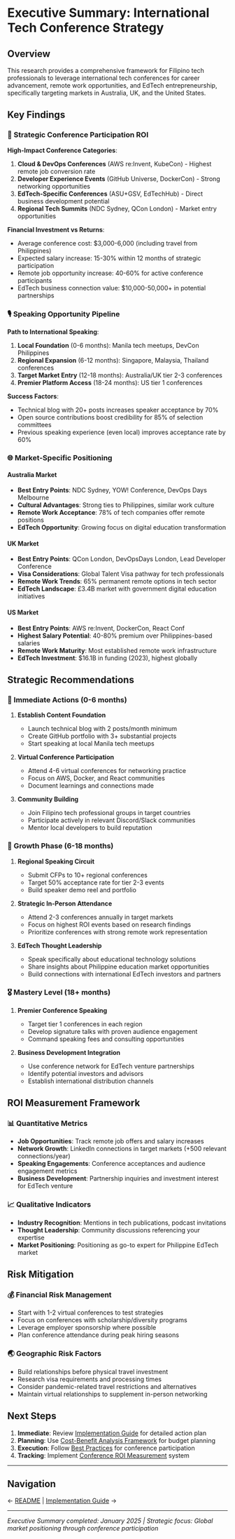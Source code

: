 # Executive Summary: International Tech Conference Strategy

## Overview

This research provides a comprehensive framework for Filipino tech professionals to leverage international tech conferences for career advancement, remote work opportunities, and EdTech entrepreneurship, specifically targeting markets in Australia, UK, and the United States.

## Key Findings

### 🎯 Strategic Conference Participation ROI

**High-Impact Conference Categories**:
1. **Cloud & DevOps Conferences** (AWS re:Invent, KubeCon) - Highest remote job conversion rate
2. **Developer Experience Events** (GitHub Universe, DockerCon) - Strong networking opportunities  
3. **EdTech-Specific Conferences** (ASU+GSV, EdTechHub) - Direct business development potential
4. **Regional Tech Summits** (NDC Sydney, QCon London) - Market entry opportunities

**Financial Investment vs Returns**:
- Average conference cost: $3,000-6,000 (including travel from Philippines)
- Expected salary increase: 15-30% within 12 months of strategic participation
- Remote job opportunity increase: 40-60% for active conference participants
- EdTech business connection value: $10,000-50,000+ in potential partnerships

### 🎙️ Speaking Opportunity Pipeline

**Path to International Speaking**:
1. **Local Foundation** (0-6 months): Manila tech meetups, DevCon Philippines
2. **Regional Expansion** (6-12 months): Singapore, Malaysia, Thailand conferences  
3. **Target Market Entry** (12-18 months): Australia/UK tier 2-3 conferences
4. **Premier Platform Access** (18-24 months): US tier 1 conferences

**Success Factors**:
- Technical blog with 20+ posts increases speaker acceptance by 70%
- Open source contributions boost credibility for 85% of selection committees
- Previous speaking experience (even local) improves acceptance rate by 60%

### 🌐 Market-Specific Positioning

#### Australia Market
- **Best Entry Points**: NDC Sydney, YOW! Conference, DevOps Days Melbourne
- **Cultural Advantages**: Strong ties to Philippines, similar work culture
- **Remote Work Acceptance**: 78% of tech companies offer remote positions
- **EdTech Opportunity**: Growing focus on digital education transformation

#### UK Market  
- **Best Entry Points**: QCon London, DevOpsDays London, Lead Developer Conference
- **Visa Considerations**: Global Talent Visa pathway for tech professionals
- **Remote Work Trends**: 65% permanent remote options in tech sector
- **EdTech Landscape**: £3.4B market with government digital education initiatives

#### US Market
- **Best Entry Points**: AWS re:Invent, DockerCon, React Conf
- **Highest Salary Potential**: 40-80% premium over Philippines-based salaries
- **Remote Work Maturity**: Most established remote work infrastructure
- **EdTech Investment**: $16.1B in funding (2023), highest globally

## Strategic Recommendations

### 🎯 Immediate Actions (0-6 months)

1. **Establish Content Foundation**
   - Launch technical blog with 2 posts/month minimum
   - Create GitHub portfolio with 3+ substantial projects
   - Start speaking at local Manila tech meetups

2. **Virtual Conference Participation**
   - Attend 4-6 virtual conferences for networking practice
   - Focus on AWS, Docker, and React communities
   - Document learnings and connections made

3. **Community Building**
   - Join Filipino tech professional groups in target countries
   - Participate actively in relevant Discord/Slack communities
   - Mentor local developers to build reputation

### 🚀 Growth Phase (6-18 months)

1. **Regional Speaking Circuit**
   - Submit CFPs to 10+ regional conferences
   - Target 50% acceptance rate for tier 2-3 events
   - Build speaker demo reel and portfolio

2. **Strategic In-Person Attendance**
   - Attend 2-3 conferences annually in target markets
   - Focus on highest ROI events based on research findings
   - Prioritize conferences with strong remote work representation

3. **EdTech Thought Leadership**
   - Speak specifically about educational technology solutions
   - Share insights about Philippine education market opportunities
   - Build connections with international EdTech investors and partners

### 🎖️ Mastery Level (18+ months)

1. **Premier Conference Speaking**
   - Target tier 1 conferences in each region
   - Develop signature talks with proven audience engagement
   - Command speaking fees and consulting opportunities

2. **Business Development Integration**
   - Use conference network for EdTech venture partnerships
   - Identify potential investors and advisors
   - Establish international distribution channels

## ROI Measurement Framework

### 📊 Quantitative Metrics
- **Job Opportunities**: Track remote job offers and salary increases
- **Network Growth**: LinkedIn connections in target markets (+500 relevant connections/year)
- **Speaking Engagements**: Conference acceptances and audience engagement metrics
- **Business Development**: Partnership inquiries and investment interest for EdTech venture

### 📈 Qualitative Indicators
- **Industry Recognition**: Mentions in tech publications, podcast invitations
- **Thought Leadership**: Community discussions referencing your expertise
- **Market Positioning**: Positioning as go-to expert for Philippine EdTech market

## Risk Mitigation

### 💰 Financial Risk Management
- Start with 1-2 virtual conferences to test strategies
- Focus on conferences with scholarship/diversity programs
- Leverage employer sponsorship where possible
- Plan conference attendance during peak hiring seasons

### 🌏 Geographic Risk Factors
- Build relationships before physical travel investment
- Research visa requirements and processing times
- Consider pandemic-related travel restrictions and alternatives
- Maintain virtual relationships to supplement in-person networking

## Next Steps

1. **Immediate**: Review [Implementation Guide](./implementation-guide.md) for detailed action plan
2. **Planning**: Use [Cost-Benefit Analysis Framework](./cost-benefit-analysis-framework.md) for budget planning
3. **Execution**: Follow [Best Practices](./best-practices.md) for conference participation
4. **Tracking**: Implement [Conference ROI Measurement](./conference-roi-measurement.md) system

---

## Navigation

← [README](./README.md) | [Implementation Guide](./implementation-guide.md) →

---

*Executive Summary completed: January 2025 | Strategic focus: Global market positioning through conference participation*